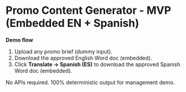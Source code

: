 
# Promo Content Generator - MVP (Embedded EN + Spanish)

**Demo flow**
1. Upload any promo brief (dummy input).
2. Download the approved English Word doc (embedded).
3. Click **Translate → Spanish (ES)** to download the approved Spanish Word doc (embedded).

No APIs required. 100% deterministic output for management demo.
